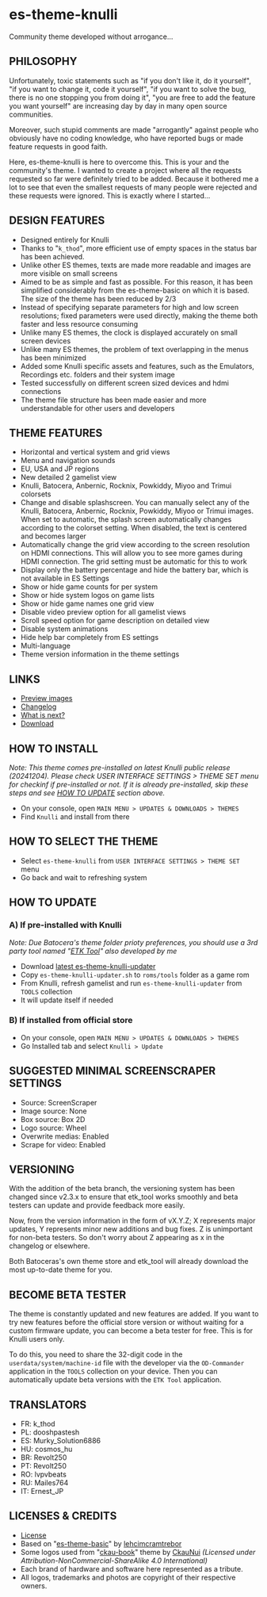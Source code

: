 # es-theme-knulli
Community theme developed without arrogance...

## PHILOSOPHY
Unfortunately, toxic statements such as "if you don't like it, do it yourself", "if you want to change it, code it yourself", "if you want to solve the bug, there is no one stopping you from doing it", "you are free to add the feature you want yourself" are increasing day by day in many open source communities.

Moreover, such stupid comments are made "arrogantly" against people who obviously have no coding knowledge, who have reported bugs or made feature requests in good faith.

Here, es-theme-knulli is here to overcome this. This is your and the community's theme. I wanted to create a project where all the requests requested so far were definitely tried to be added. Because it bothered me a lot to see that even the smallest requests of many people were rejected and these requests were ignored. This is exactly where I started...

## DESIGN FEATURES
- Designed entirely for Knulli
- Thanks to "```k_thod```", more efficient use of empty spaces in the status bar has been achieved.
- Unlike other ES themes, texts are made more readable and images are more visible on small screens
- Aimed to be as simple and fast as possible. For this reason, it has been simplified considerably from the es-theme-basic on which it is based. The size of the theme has been reduced by 2/3
- Instead of specifying separate parameters for high and low screen resolutions; fixed parameters were used directly, making the theme both faster and less resource consuming
- Unlike many ES themes, the clock is displayed accurately on small screen devices
- Unlike many ES themes, the problem of text overlapping in the menus has been minimized
- Added some Knulli specific assets and features, such as the Emulators, Recordings etc. folders and their system image
- Tested successfully on different screen sized devices and hdmi connections
- The theme file structure has been made easier and more understandable for other users and developers

## THEME FEATURES
- Horizontal and vertical system and grid views
- Menu and navigation sounds
- EU, USA and JP regions
- New detailed 2 gamelist view
- Knulli, Batocera, Anbernic, Rocknix, Powkiddy, Miyoo and Trimui colorsets
- Change and disable splashscreen. You can manually select any of the Knulli, Batocera, Anbernic, Rocknix, Powkiddy, Miyoo or Trimui images. When set to automatic, the splash screen automatically changes according to the colorset setting. When disabled, the text is centered and becomes larger
- Automatically change the grid view according to the screen resolution on HDMI connections. This will allow you to see more games during HDMI connection. The grid setting must be automatic for this to work
- Display only the battery percentage and hide the battery bar, which is not available in ES Settings
- Show or hide game counts for per system
- Show or hide system logos on game lists
- Show or hide game names one grid view
- Disable video preview option for all gamelist views
- Scroll speed option for game description on detailed view
- Disable system animations
- Hide help bar completely from ES settings
- Multi-language
- Theme version information in the theme settings

## LINKS
- [Preview images](https://github.com/symbuzzer/es-theme-knulli/blob/main/screenshots/README.md)
- [Changelog](https://github.com/symbuzzer/es-theme-knulli/blob/main/CHANGELOG.md)
- [What is next?](https://github.com/symbuzzer/es-theme-knulli/blob/main/ROADMAP.md)
- [Download](https://github.com/symbuzzer/es-theme-knulli/archive/refs/heads/main.zip)

## HOW TO INSTALL
  *Note: This theme comes pre-installed on latest Knulli public release (20241204). Please check USER INTERFACE SETTINGS > THEME SET menu for checkinf if pre-installed or not. If it is already pre-installed, skip these steps and see [HOW TO UPDATE](https://github.com/symbuzzer/es-theme-knulli#a-if-pre-installed-with-knulli) section above.*
- On your console, open ```MAIN MENU > UPDATES & DOWNLOADS > THEMES```
- Find ```Knulli``` and install from there

## HOW TO SELECT THE THEME
- Select ```es-theme-knulli``` from ```USER INTERFACE SETTINGS > THEME SET``` menu
- Go back and wait to refreshing system

## HOW TO UPDATE
### A) If pre-installed with Knulli
*Note: Due Batocera's theme folder prioty preferences, you should use a 3rd party tool named "[ETK Tool](https://github.com/symbuzzer/etk_tool)" also developed by me*
- Download [latest es-theme-knulli-updater](https://github.com/symbuzzer/etk_tool/releases/latest/download/es-theme-knulli-updater.sh)
- Copy ```es-theme-knulli-updater.sh``` to ```roms/tools``` folder as a game rom
- From Knulli, refresh gamelist and run ```es-theme-knulli-updater``` from ```TOOLS``` collection
- It will update itself if needed
### B) If installed from official store
- On your console, open ```MAIN MENU > UPDATES & DOWNLOADS > THEMES```
- Go Installed tab and select ```Knulli > Update```

## SUGGESTED MINIMAL SCREENSCRAPER SETTINGS
- Source: ScreenScraper
- Image source: None
- Box source: Box 2D
- Logo source: Wheel
- Overwrite medias: Enabled
- Scrape for video: Enabled

## VERSIONING
With the addition of the beta branch, the versioning system has been changed since v2.3.x to ensure that etk_tool works smoothly and beta testers can update and provide feedback more easily.  

Now, from the version information in the form of vX.Y.Z; X represents major updates, Y represents minor new additions and bug fixes. Z is unimportant for non-beta testers. So don't worry about Z appearing as x in the changelog or elsewhere.  

Both Batoceras's own theme store and etk_tool will already download the most up-to-date theme for you.  

## BECOME BETA TESTER
The theme is constantly updated and new features are added. If you want to try new features before the official store version or without waiting for a custom firmware update, you can become a beta tester for free. This is for Knulli users only.  

To do this, you need to share the 32-digit code in the ```userdata/system/machine-id``` file with the developer via the ```OD-Commander``` application in the ```TOOLS``` collection on your device. Then you can automatically update beta versions with the ```ETK Tool``` application.

## TRANSLATORS
- FR: k_thod
- PL: dooshpastesh
- ES: Murky_Solution6886
- HU: cosmos_hu
- BR: Revolt250
- PT: Revolt250
- RO: lvpvbeats
- RU: Mailes764
- IT: Ernest_JP

## LICENSES & CREDITS
- [License](https://github.com/symbuzzer/es-theme-knulli/blob/main/LICENSE)
- Based on "[es-theme-basic](https://github.com/lehcimcramtrebor/es-theme-basic)" by [lehcimcramtrebor](https://github.com/lehcimcramtrebor)
- Some logos used from "[ckau-book](https://github.com/CkauNui/ckau-book)" theme by [CkauNui](https://github.com/CkauNui) *(Licensed under Attribution-NonCommercial-ShareAlike 4.0 International)*
- Each brand of hardware and software here represented as a tribute.
- All logos, trademarks and photos are copyright of their respective owners.
